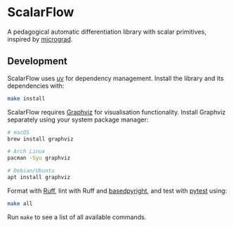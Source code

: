 # ScalarFlow

A pedagogical automatic differentiation library with scalar primitives, inspired
by [micrograd](https://github.com/karpathy/micrograd).

## Development

ScalarFlow uses [uv] for dependency management. Install the library and its
dependencies with:

```bash
make install
```

ScalarFlow requires [Graphviz] for visualisation functionality. Install Graphviz
separately using your system package manager:

```bash
# macOS
brew install graphviz

# Arch Linux
pacman -Syu graphviz

# Debian/Ubuntu
apt install graphviz
```

Format with [Ruff], lint with Ruff and [basedpyright], and test with [pytest]
using:

```bash
make all
```

Run `make` to see a list of all available commands.

[basedpyright]: https://docs.basedpyright.com/
[Graphviz]: https://graphviz.org/
[pytest]: https://docs.pytest.org/
[Ruff]: https://docs.astral.sh/ruff/
[uv]: https://docs.astral.sh/uv/
